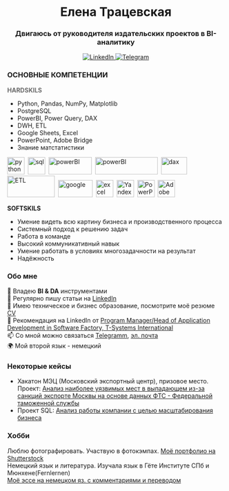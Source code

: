 <div id="header" align="center">
	<h1>Елена Трацевская</h1>
	<h3>Двигаюсь от руководителя издательских проектов в BI-аналитику</h3>
</div>

<div id="socials" align="center">
	<a href="https://www.linkedin.com/in/elena-tr-a0bb3342/recent-activity/shares/">
		<img src="https://img.shields.io/badge/LinkedIn-blue?style=for-the-badge&logo=linkedin&logoColor=white" alt="LinkedIn"/>
	<a href="https://www.t.me/rubachkaVcvetochek">
		<img src="https://img.shields.io/badge/Telegram-blue?style=for-the-badge&logo=telegram&logoColor=white" alt="Telegram"/>
	</a>
</div>

### ОСНОВНЫЕ КОМПЕТЕНЦИИ

<span style="color:#696969">**HARDSKILS**</span>
- Python, Pandas, NumPy,  Matplotlib 
- PostgreSQL
- PowerBI, Power Query, DAX
- DWH, ETL
- Google Sheets, Excel
- PowerPoint, Adobe Bridge	
- Знание матстатистики

<img src="https://s3.dualstack.us-east-2.amazonaws.com/pythondotorg-assets/media/files/python-logo-only.svg" title="python" width="40" height="40"/>&nbsp;
<img src="https://cdn.jsdelivr.net/gh/devicons/devicon/icons/postgresql/postgresql-original.svg" title="sql" width="40" height="40"/>&nbsp;
<img src="https://magoarea.com/wp-content/uploads/2019/05/power-bi-microsoft-seeklogo.png" title="powerBI" width="100" height="40"/>&nbsp;
<img src="https://maps-for-excel.com/wp-content/uploads/2017/03/power-bi-animated-800x250.gif" title="powerBI" width="145" height="40"/>&nbsp;
<img src="https://banner2.cleanpng.com/20180629/eiq/kisspng-power-bi-data-analysis-expressions-power-pivot-bus-delimiter-5b36b79846c355.7557055115303126002899.jpg" title="dax" width="60" height="40"/>&nbsp;
<img src="https://1.bp.blogspot.com/-j9obKaTAIFw/X2wWtmN0GmI/AAAAAAABGKQ/4xp2DEp3Dt8qc_wu-esmzTvEId8O9e4LACLcBGAsYHQ/w1200-h630-p-k-no-nu/Data%2BWarehousing%2BAdopts%2Bthe%2BPrinciples%2Bof%2BFederalism.jpg" title="ETL" width="110" height="50"/>&nbsp;
<img src="https://pvtest.ru/wp-content/uploads/8/c/5/8c5c3e565fdff8cc07b3e5885c5ce9b2.jpeg" title="google" width="80" height="40"/>&nbsp;
<img src="https://w7.pngwing.com/pngs/619/922/png-transparent-microsoft-excel-illustration-microsoft-excel-microsoft-office-macos-excel-rectangle-logo-microsoft.png" title="excel" width="40" height="40"/>&nbsp;
<img src="https://336118.selcdn.ru/Gutsy-Culebra/products/Yandex-DataLens-Logo.png" title="Yandex-DataLens" width="40" height="40"/>&nbsp;
<img src="https://upload.wikimedia.org/wikipedia/commons/3/3b/Microsoft_PowerPoint_Logo.png" title="PowerPoint" width="40" height="40"/>&nbsp;
<img src="https://getintopc.com/wp-content/uploads/2021/11/Adobe-Bridge-2022-Free-Download-GetintoPC.com_.jpg" title="Adobe Bridge" width="40" height="40"/>&nbsp;
	

**SOFTSKILS**
- Умение видеть всю картину бизнеса и производственного процесса
- Системный подход к решению задач
- Работа в команде
- Высокий коммуникативный навык
- Умение работать в условиях многозадачности на результат
- Надёжность

### Обо мне<br>
🌱 Владею **BI & DA** инструментами<br>
📝 Регулярно пишу статьи на [LinkedIn](https://www.linkedin.com/in/elena-tr-a0bb3342/recent-activity/shares/)<br>
📄 Имею техническое и бизнес образование, посмотрите моё резюме [CV](https://disk.yandex.ru/i/pkxLwhpMXthHBQ)<br>
📄 Рекомендация на LinkedIn от [Program Manager/Head of Application Development in Software Factory,    T-Systems International](https://www.linkedin.com/in/elena-tratsevskaya-a0bb3342/)<br>
📫 Со мной можно связаться [Telegramm](https://www.t.me/elena_trr), [эл. почта](mailto:elena-ne@list.ru)<br>
🌍 Мой второй язык - немецкий<br>

### Некоторые кейсы
- Хакатон МЭЦ (Московский экспортный центр), призовое место.<br>Проект:
[Анализ наиболее уязвимых мест в выпадающем из-за санкций экспорте Москвы на основе данных ФТС - Федеральной таможенной службы](https://docs.google.com/spreadsheets/d/15KC6h2NDxStrkNJAvQLOxy9itxK1qdTNCzO5R8ywO1Y/edit#gid=1492720701)
- Проект SQL: [Анализ работы компании с целью масштабирования бизнеса](https://docs.google.com/document/d/1Ix89fG4nWibCJfOFcJwpOQcSqrW2ntnRdz_qAmhKg9I/edit#)

### Хобби<br>
Люблю фотографировать. Участвую в фотокэмпах. [Моё портфолио на Shutterstock](https://www.shutterstock.com/ru/g/Elena_Tr/sets)<br>
Немецкий язык и литература. Изучала язык в Гёте Институте СПб и Мюнхене(Fernlernen)<br> [Моё эссе на немецком яз. с комментариями и переводом](https://hhhhhhhhl.livejournal.com/50163.html)<br>
